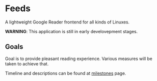 Feeds
=====

A lightweight Google Reader frontend for all kinds of Linuxes.

__WARNING__: This application is still in early develovepment stages.

Goals
-----

Goal is to provide pleasant reading experience. Various measures will be taken
to achieve that.

Timeline and descriptions can be found at
[milestones](https://github.com/simukis/Feeds/issues/milestones) page.
